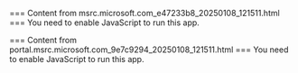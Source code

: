 === Content from msrc.microsoft.com_e47233b8_20250108_121511.html ===
You need to enable JavaScript to run this app.

=== Content from portal.msrc.microsoft.com_9e7c9294_20250108_121511.html ===
You need to enable JavaScript to run this app.

